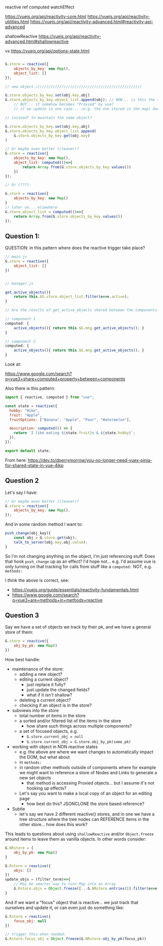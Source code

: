 

reactive
ref
computed
watchEffect

https://vuejs.org/api/reactivity-core.html
https://vuejs.org/api/reactivity-utilities.html
https://vuejs.org/api/reactivity-advanced.html#reactivity-api-advanced

shallowReactive https://vuejs.org/api/reactivity-advanced.html#shallowreactive

vs https://vuejs.org/api/options-state.html


```js

G.store = reactive({
    objects_by_key: new Map(),
    object_list: []
});

// new object /////////////////////////////////////////////////

G.store.objects_by_key.set(obj.key,obj)
G.store.objects_by_key.object_list.append(obj); // NOW... is this the same object instance? can we share it somehow?
    // BUT... it somehow becomes "Proxied" by vue?
    // if we update in one case... (e.g. the one stored in the map) does it update the others (e.g. the list)?

// instead? to maintain the same object?

G.store.objects_by_key.set(obj.key,obj)
G.store.objects_by_key.object_list.append(
    G.store.objects_by_key.get(obj.key)
)

// Or maybe even better (cleaner)?
G.store = reactive({
    objects_by_key: new Map(),
    object_list: computed(()=>{
        return Array.from(G.store.objects_by_key.values())
    })
});

// Or (???):

G.store = reactive({
    objects_by_key: new Map()
}
// later on... elsewhere
G.store.object_list = computed(()=>{
    return Array.from(G.store.objects_by_key.values())
});


```

## Question 1:

QUESTION: in this pattern where does the reactive trigger take place?

```js
// main.js
G.store = reactive({
    object_list: []
})


// manager.js

get_active_objects(){
    return this.$G.store.object_list.filter(e=>e.active);
}

// Are the results of get_active_objects shared between the components? (seems unlikely)

// component 1
computed: {
    active_objects(){ return this.$G.mng.get_active_objects(); }
}

// component 2
computed: {
    active_objects(){ return this.$G.mng.get_active_objects(); }
}

```

Look at:

<https://www.google.com/search?q=vue3+share+computed+property+between+components>

Also there is this pattern:

```js
import { reactive, computed } from "vue";

const state = reactive({
  hobby: "Hike",
  fruit: "Apple",
  fruitOptions: ["Banana", "Apple", "Pear", "Watermelon"],

  description: computed(() => {
    return `I like eating ${state.fruit}s & ${state.hobby}`;
  }),
});

export default state;
```

From here: <https://dev.to/dperrymorrow/you-no-longer-need-vuex-pinia-for-shared-state-in-vue-4ikp>


## Question 2

Let's say I have:

```js
// Or maybe even better (cleaner)?
G.store = reactive({
    objects_by_key: new Map(),
});
```

And in some random method I want to:

```js
push_change(obj_key){
    const obj = G.store.get(obj);
    talk_to_server(obj.key,obj.value);
}
```

So I'm not changing anything on the object, I'm just referencing stuff.
Does that hook `push_change` up as an effect?
I'd hope not... e.g. I'd assume vue is only turning on that tracking for calls from
stuff like a `computed:` NOT, e.g. `methods:`

I *think* the above is correct, see:

* <https://vuejs.org/guide/essentials/reactivity-fundamentals.html>
* <https://www.google.com/search?q=vue3+are+methods+in+methods+reactive>


## Question 3

Say we have a set of objects we track by their pk, and we have a general store of them:

```js
G.store = reactive({
    obj_by_pk: new Map()
})
```

How best handle:

* maintenance of the store:
    * adding a new object?
    * editing a current object?
        * just replace it fully?
        * just update the changed fields?
        * what if it *isn't* shallow?
    * deleting a current object?
    * checking if an object is in the store?
* subviews into the store
    * total number ot items in the store
    * a sorted and/or filtered list of the items in the store
        * how share such things across multiple components?
    * a set of focused objects, e.g.
        * `G.store.current_obj = null`
        * `G.store.current_obj = G.store.obj_by_pk(some_pk)`
* working with object in NON reactive states
    * e.g. the above are where we want changes to automatically impact the DOM, but what about
    * in `methods:`
    * in random other methods outside of components where for example we might want to reference
      a store of Nodes and Links to generate a new set objects
        * that method is accessing Proxied objects... but I assume it's not hooking up effects?
    * Let's say you want to make a local copy of an object for an editing page
        * how best do this? JSONCLONE the store based reference?
* Subtle
    * let's say we have 2 different reactive() stores, and in one we have a tree structure
      where the tree nodes can REFERENCE items in the other store... how does this work?

This leads to questions about using `shallowReactive` and/or `Object.freeze` around items to leave
them as vanilla objects. In other words consider:

```js
G.NRstore = {
    obj_by_pk: new Map()
}

G.Rstore = reactive({
    objs: []
})
update_objs = (filter_term)=>{
    // May be smarter way to turn Map into an Array
    G.Rstore.objs = Object.freeze([...G.NRstore.entries()].filter(e=>e.value==filter_term))
}
```

And if we want a "focus" object that is reactive... we just track that ourselves and update it, or
can even just do something like:

```js
G.Rstore = reactive({
    focus_obj: null
})

// trigger this when needed:
G.Rstore.focus_obj = Object.freeze(G.NRstore.obj_by_pk(focus_pk))
```

